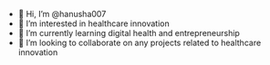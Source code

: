 - 👋 Hi, I’m @hanusha007
- 👀 I’m interested in healthcare innovation
- 🌱 I’m currently learning digital health and entrepreneurship
- 💞️ I’m looking to collaborate on any projects related to healthcare innovation

<!---
hanusha007/hanusha007 is a ✨ special ✨ repository because its `README.md` (this file) appears on your GitHub profile.
You can click the Preview link to take a look at your changes.
--->
